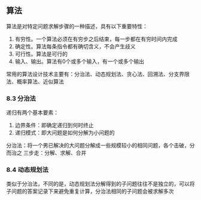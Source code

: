 ## 算法
算法是对特定问题求解步骤的一种描述，具有以下重要特性：  
1. 有穷性。一个算法必须在有穷步之后结束，每一步都在有穷时间内完成  
2. 确定性。算法每条指令都有确切含义，不会产生歧义  
3. 可行性。算法是可行的  
4. 输入、输出。算法有0个或多个输入，有一个或多个输出

常用的算法设计技术主要有：分治法、动态规划法、贪心法、回溯法、分支界限法、概率算法、近似算法

### 8.3 分治法
递归有两个基本要素：  
1. 边界条件：即确定递归到何时终止  
2. 递归模式：即大问题是如何分解为小问题的

分治法：将一个男已解决的大问题分解成一些规模较小的相同问题，各个击破，分而治之
三步走：分解、求解、合并
### 8.4 动态规划法
类似于分治法，不同的是，动态规划法分解得到的子问题往往不是独立的，可以将子问题的答案记录下来避免重复计算，分治法相同的子问题会被求解多次

